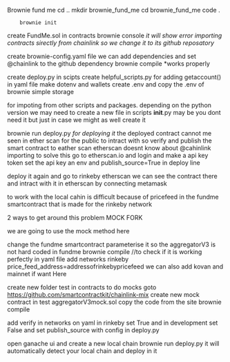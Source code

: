 Brownie fund me
        cd ..
        mkdir brownie_fund_me
        cd brownie_fund_me
        code .

        brownie init

create FundMe.sol in contracts
        brownie console *it will show error importing contracts sirectly from chainlink so we change it to its github reposatory*

create brownie-config.yaml file
        we can add dependencies
        and set @chainlink to the github dependency
        brownie compile *works properly

create deploy.py in scipts
create helpful_scripts.py for adding getaccount()
in yaml file make dotenv and wallets
create .env and copy the .env of brownie simple storage

for impoting from other scripts and packages.
depending on the python version we may need to create a new file in scripts __init__.py
may be you dont need it but just in case we might as well create it

brownie run deploy.py *for deploying it*
the deployed contract cannot me seen in ether scan for the public to intract with
so verify and publish the smart contract to eather scan
etherscan doesnt know about @cahinlink importing
to solve this go to etherscan.io and login and make a api key token
set the api key an env
and publish_source=True in deploy line

deploy it again and go to rinkeby etherscan
we can see the contract there and intract with it in etherscan by connecting metamask

to work with the local cahin is difficult because of pricefeed in the fundme smartcontract 
that is made for the rinkeby network

2 ways to get around this problem
MOCK
FORK

we are going to use the mock method here

change the fundme smartcontract parameterise it
so the aggregatorV3 is not hard coded in fundme
brownie compile //to check if it is working perfectly
in yaml file add networks rinkeby price_feed_address=addressofrinkebypricefeed
we can also add kovan and mainnet if want Here

create new folder test in contracts to do mocks
goto https://github.com/smartcontractkit/chainlink-mix
create new mock contract in test aggregatorV3mock.sol
copy the code from the site
brownie compile

add verify in networks on yaml in rinkeby set True and in development set False
and set publish_source with config in deploy.py

open ganache ui and create a new local chain
brownie run deploy.py
        it will automatically detect your local chain and deploy in it



